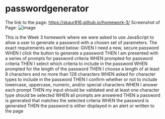 # passwordgenerator
The link to the page: https://skaur816.github.io/homework-3/
Screenshot of Page: ![image](https://user-images.githubusercontent.com/99299194/165418145-cb7633c0-714c-45eb-86d0-c94c3599ef88.png)


This is the Week 3 homework where we were asked to use JavaScript to allow a user to generate a password with a chosen set of parameters. The exact requirements are listed below:
GIVEN I need a new, secure password
WHEN I click the button to generate a password
THEN I am presented with a series of prompts for password criteria
WHEN prompted for password criteria
THEN I select which criteria to include in the password
WHEN prompted for the length of the password
THEN I choose a length of at least 8 characters and no more than 128 characters
WHEN asked for character types to include in the password
THEN I confirm whether or not to include lowercase, uppercase, numeric, and/or special characters
WHEN I answer each prompt
THEN my input should be validated and at least one character type should be selected
WHEN all prompts are answered
THEN a password is generated that matches the selected criteria
WHEN the password is generated
THEN the password is either displayed in an alert or written to the page


